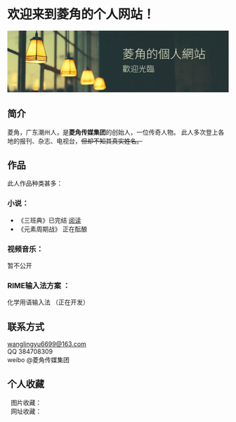 # 欢迎来到菱角的个人网站！
![HELLO](https://raw.githubusercontent.com/lenjow/lenjow.github.io/master/橫幅--设计创建于创客贴.jpg)
## 简介
菱角，广东潮州人，是**菱角传媒集团**的创始人，一位传奇人物。
此人多次登上各地的报刊、杂志、电视台，~~但却不知其真实姓名。~~
## 作品
此人作品种类甚多：
### 小说：
* 《三班典》已完结  [阅读](http://www.timeface.cn/book/641264547403/pod?type=0)
* 《元素周期战》 正在酝酿
### 视频音乐： 
 暂不公开
### RIME输入法方案 ：
 化学用语输入法 （正在开发）
## 联系方式
   wanglingyu6699@163.com  <br/>
   QQ 384708309 <br/>
   weibo @菱角传媒集团
## 个人收藏 
   图片收藏： <br/>
   网址收藏：
